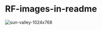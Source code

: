 # RF-images-in-readme

![sun-valley-1024x768](https://user-images.githubusercontent.com/32280473/43679556-9a3b90dc-97db-11e8-8039-8f8cfa80a16a.jpg)
